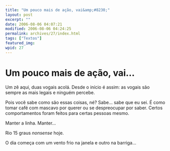 ```yaml
---
title: "Um pouco mais de ação, vai&amp;#8230;"
layout: post
excerpt: ""
date: 2006-08-06 04:07:21
modified: 2006-08-06 04:24:25
permalink: archives/27/index.html
tags: ["Textos"]
featured_img:
wpid: 27
---
```


# Um pouco mais de ação, vai&#8230;

Um zê aqui, duas vogais acolá. Desde o início é assim: as vogais são sempre as mais legais e ninguém percebe.

Pois você sabe como são essas coisas, né? Sabe… sabe que eu sei. É como tomar café com mascavo por querer ou se despreocupar por saber. Certos comportamentos foram feitos para certas pessoas mesmo.

Manter a linha. Manter…

Rio 15 graus *nonsense* hoje.

O dia começa com um vento frio na janela e outro na barriga…
